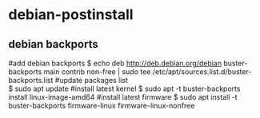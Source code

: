 # debian-postinstall

## debian backports

  #add debian backports
  $ echo deb http://deb.debian.org/debian buster-backports main contrib non-free | sudo tee /etc/apt/sources.list.d/buster-backports.list
  #update packages list  
  $ sudo apt update
  #install latest kernel
  $ sudo apt -t buster-backports install linux-image-amd64
  #install latest firmware
  $ sudo apt install -t buster-backports firmware-linux firmware-linux-nonfree
